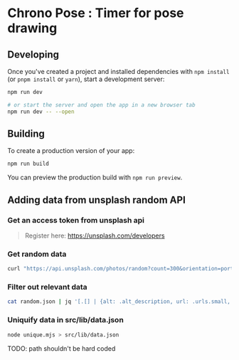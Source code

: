 # Chrono Pose : Timer for pose drawing

## Developing

Once you've created a project and installed dependencies with `npm install` (or `pnpm install` or `yarn`), start a development server:

```bash
npm run dev

# or start the server and open the app in a new browser tab
npm run dev -- --open
```

## Building

To create a production version of your app:

```bash
npm run build
```

You can preview the production build with `npm run preview`.

## Adding data from unsplash random API

### Get an access token from unsplash api

> Register here: https://unsplash.com/developers

### Get random data

```bash
curl "https://api.unsplash.com/photos/random?count=300&orientation=portrait&query=portrait" --header "Authorization: Client-ID evI57W4Xz6AaEJmRaysFJoumPO9lBVLgXo3NxHQcmuA" > random.json
```


### Filter out relevant data

```bash
cat random.json | jq '[.[] | {alt: .alt_description, url: .urls.small, author: .user.username}]' > data.json
```

### Uniquify data in src/lib/data.json
```bash
node unique.mjs > src/lib/data.json
```

TODO: path shouldn't be hard coded
